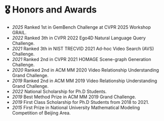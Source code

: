 # 🎖 Honors and Awards
- *2025* Ranked 1st in GemBench Challenge at CVPR 2025 Workshop GRAIL.
- *2022* Ranked 3th in CVPR 2022 Ego4D Natural Language Query Challenge.
- *2021* Ranked 3th in NIST TRECVID 2021 Ad-hoc Video Search (AVS) Challenge.
- *2021* Ranked 2nd in CVPR 2021 HOMAGE Scene-graph Generation Challenge.
- *2020* Ranked 2nd in ACM MM 2020 Video Relationship Understanding Grand Challenge.
- *2019* Ranked 2nd in ACM MM 2019 Video Relationship Understanding Grand Challenge.
- *2022* National Scholarship for Ph.D Students.
- *2019* Best Method Prize in ACM MM 2019 Grand Challenge.
- *2019* First Class Scholarship for Ph.D Students from 2018 to 2021.
- *2015* First Prize in National University Mathematical Modeling Competition of Beijing Area.
